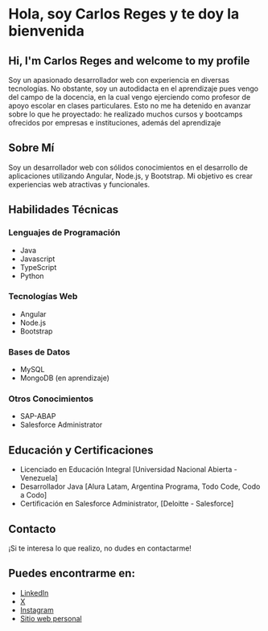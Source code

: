 # Hola, soy **Carlos Reges** y te doy la bienvenida
## Hi, I'm **Carlos Reges** and welcome to my profile

Soy un apasionado desarrollador web con experiencia en diversas tecnologías. No obstante, soy un autodidacta en el aprendizaje pues vengo del campo de la docencia, en la cual vengo ejerciendo como profesor de apoyo escolar en clases particulares. Esto no me ha detenido en avanzar sobre lo que he proyectado: he realizado muchos cursos y bootcamps ofrecidos por empresas e instituciones, además del aprendizaje

## Sobre Mí

Soy un desarrollador web con sólidos conocimientos en el desarrollo de aplicaciones utilizando Angular, Node.js, y Bootstrap. Mi objetivo es crear experiencias web atractivas y funcionales.

## Habilidades Técnicas

### Lenguajes de Programación
- Java
- Javascript
- TypeScript
- Python

### Tecnologías Web
- Angular
- Node.js
- Bootstrap

### Bases de Datos
- MySQL
- MongoDB (en aprendizaje)

### Otros Conocimientos
- SAP-ABAP
- Salesforce Administrator

## Educación y Certificaciones

- Licenciado en Educación Integral [Universidad Nacional Abierta - Venezuela]
- Desarrollador Java [Alura Latam, Argentina Programa, Todo Code, Codo a Codo]
- Certificación en Salesforce Administrator, [Deloitte - Salesforce]

## Contacto

¡Si te interesa lo que realizo, no dudes en contactarme! 

## Puedes encontrarme en:

- [LinkedIn](https://www.linkedin.com/in/carlosreges/)
- [X](https://www.x.com/carlosreges)
- [Instagram](https://www.instagram.com/carlosreges/)
- [Sitio web personal](https://www.carlosreges.com.ar/)